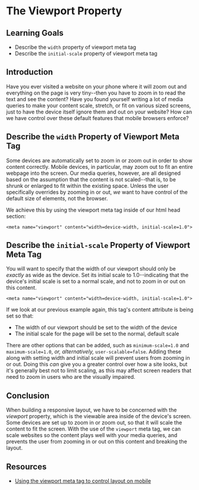 # The Viewport Property

## Learning Goals

- Describe the `width` property of viewport meta tag
- Describe the `initial-scale` property of viewport meta tag

## Introduction

Have you ever visited a website on your phone where it will zoom out
and everything on the page is very tiny--then you have to zoom in to
read the text and see the content? Have you found yourself writing a
lot of media queries to make your content scale, stretch, or fit on
various sized screens, just to have the device itself ignore them and
out on your website? How can we have control over these default features
that mobile browsers enforce?

## Describe the `width` Property of Viewport Meta Tag

Some devices are automatically set to zoom in or zoom out in order to show
content correctly.  Mobile devices, in particular, may zoom out to fit an entire
webpage into the screen.  Our media queries, however, are all designed based on
the assumption that the content is not scaled--that is, to be shrunk or enlarged
to fit within the existing space.  Unless the user specifically overrides by
zooming in or out, _we_ want to have control of the default size of elements,
not the browser.

We achieve this by using the viewport meta tag inside of our html head section:

```
<meta name="viewport" content="width=device-width, initial-scale=1.0">
```

## Describe the `initial-scale` Property of Viewport Meta Tag

You will want to specify that the width of our viewport should only be *exactly*
as wide as the device. Set its initial scale to 1.0--indicating that the device's
initial scale is set to a normal scale, and not to zoom in or out on this content.

```
<meta name="viewport" content="width=device-width, initial-scale=1.0">
```

If we look at our previous example again, this tag's content attribute is being
set so that:

* The width of our viewport should be set to the width of the device
* The initial scale for the page will be set to the normal, default scale

There are other options that can be added, such as `minimum-scale=1.0` and
`maximum-scale=1.0`, _or, alternatively,_ `user-scalable=false`.  Adding these
along with setting width and initial scale will prevent users from zooming in or
out.  Doing this _can_ give you a greater control over how a site looks, but
it's generally best not to limit scaling, as this may affect screen readers that
need to zoom in users who are the visually impaired.

## Conclusion

When building a responsive layout, we have to be concerned with the _viewport_
property, which is the viewable area inside of the device's screen. Some devices
are set up to zoom in or zoom out, so that it will scale the content to fit the
screen. With the use of the `viewport` meta tag, we can scale websites so the
content plays well with your media queries, and prevents the user from zooming
in or out on this content and breaking the layout.

## Resources

* [Using the viewport meta tag to control layout on mobile](https://developer.mozilla.org/en-US/docs/Mozilla/Mobile/Viewport_meta_tag)
